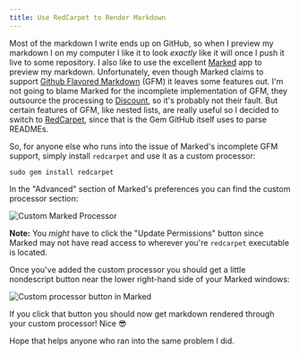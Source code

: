 ```yaml
---
title: Use RedCarpet to Render Markdown
---
```


Most of the markdown I write ends up on GitHub, so when I preview my markdown I on my computer I like it to look _exactly_ like it will once I push it live to some repository. I also like to use the excellent [Marked][marked] app to preview my markdown. Unfortunately, even though Marked claims to support [Github Flavored Markdown][gfm] (GFM) it leaves some features out. I'm not going to blame Marked for the incomplete implementation of GFM, they outsource the processing to [Discount][discount], so it's probably not their fault. But certain features of GFM, like nested lists, are really useful so I decided to switch to [RedCarpet][rc], since that is the Gem GitHub itself uses to parse READMEs.

So, for anyone else who runs into the issue of Marked's incomplete GFM support, simply install `redcarpet` and use it as a custom processor:

```
sudo gem install redcarpet
```

In the "Advanced" section of Marked's preferences you can find the custom processor section:

![Custom Marked Processor](http://dropsinn.s3.amazonaws.com/Screen_Shot_2015-01-26_at_2_26_54_PM.jpg)

**Note:** You _might_ have to click the "Update Permissions" button since Marked may not have read access to wherever you're `redcarpet` executable is located.

Once you've added the custom processor you should get a little nondescript button near the lower right-hand side of your Marked windows:

![Custom processor button in Marked](http://dropsinn.s3.amazonaws.com/Screen_Shot_2015-01-26_at_2_27_38_PM.jpg)

If you click that button you should now get markdown rendered through your custom processor! Nice :sunglasses:

Hope that helps anyone who ran into the same problem I did.

[marked]: http://marked2app.com/
[gfm]: https://help.github.com/articles/github-flavored-markdown/
[discount]: https://github.com/Orc/discount
[rc]: https://github.com/vmg/redcarpet
